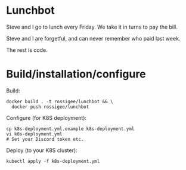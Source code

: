 # Lunchbot

Steve and I go to lunch every Friday. We take it in turns to pay the bill.

Steve and I are forgetful, and can never remember who paid last week.

The rest is code.

# Build/installation/configure

Build:

```
docker build . -t rossigee/lunchbot && \
  docker push rossigee/lunchbot
```

Configure (for K8S deployment):

```
cp k8s-deployment.yml.example k8s-deployment.yml
vi k8s-deployment.yml
# Set your Discord token etc.
```

Deploy (to your K8S cluster):

```
kubectl apply -f k8s-deployment.yml
```

